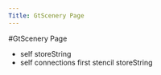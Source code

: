 ---Title: GtScenery Page---#GtScenery Page- self storeString- self connections first stencil storeString